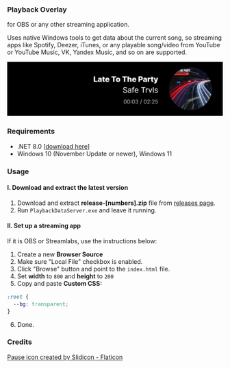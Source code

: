 ### Playback Overlay

for OBS or any other streaming application.

Uses native Windows tools to get data about the current song, so streaming apps like Spotify, Deezer, iTunes, or any playable song/video from YouTube or YouTube Music, VK, Yandex Music, and so on are supported.

![alt text](docs/hero.png)

### Requirements

- .NET 8.0 [[download here](https://dotnet.microsoft.com/download/)]
- Windows 10 (November Update or newer), Windows 11

### Usage

#### I. Download and extract the latest version

1. Download and extract **release-[numbers].zip** file from [releases page](https://github.com/Nekonyx/playback-overlay/releases/latest).
2. Run `PlaybackDataServer.exe` and leave it running.

#### II. Set up a streaming app

If it is OBS or Streamlabs, use the instructions below:

1. Create a new **Browser Source**
2. Make sure "Local File" checkbox is enabled.
3. Click "Browse" button and point to the `index.html` file.
4. Set **width** to `800` and **height** to `200`
5. Copy and paste **Custom CSS:**

```css
:root {
  --bg: transparent;
}
```

6. Done.

### Credits

[Pause icon created by Slidicon - Flaticon](https://www.flaticon.com/free-icons/pause)
